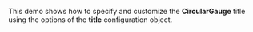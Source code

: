 This demo shows how to&nbsp;specify and customize the **CircularGauge** title using the options of&nbsp;the **title** configuration object.